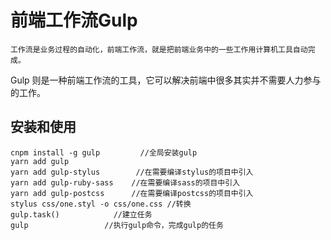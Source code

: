 # 前端工作流Gulp

    工作流是业务过程的自动化，前端工作流，就是把前端业务中的一些工作用计算机工具自动完成。
 Gulp 则是一种前端工作流的工具，它可以解决前端中很多其实并不需要人力参与的工作。
 
 ## 安装和使用
 ```
 cnpm install -g gulp         //全局安装gulp
 yarn add gulp
 yarn add gulp-stylus        //在需要编译stylus的项目中引入
 yarn add gulp-ruby-sass    //在需要编译sass的项目中引入
 yarn add gulp-postcss      //在需要编译postcss的项目中引入
 stylus css/one.styl -o css/one.css //转换
 gulp.task()            //建立任务
 gulp                 //执行gulp命令，完成gulp的任务
 ```
 
